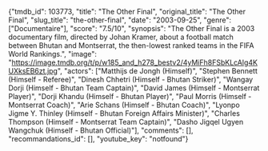 {"tmdb_id": 103773, "title": "The Other Final", "original_title": "The Other Final", "slug_title": "the-other-final", "date": "2003-09-25", "genre": ["Documentaire"], "score": "7.5/10", "synopsis": "The Other Final is a 2003 documentary film, directed by Johan Kramer, about a football match between Bhutan and Montserrat, the then-lowest ranked teams in the FIFA World Rankings.", "image": "https://image.tmdb.org/t/p/w185_and_h278_bestv2/4yMiFh8FSbKLcAlg4KUXksEB6zt.jpg", "actors": ["Matthijs de Jongh (Himself)", "Stephen Bennett (Himself - Referee)", "Dinesh Chhetri (Himself - Bhutan Striker)", "Wangay Dorji (Himself - Bhutan Team Captain)", "David James (Himself - Montserrat Player)", "Dorji Khandu (Himself - Bhutan Player)", "Paul Morris (Himself - Montserrat Coach)", "Arie Schans (Himself - Bhutan Coach)", "Lyonpo Jigme Y. Thinley (Himself - Bhutan Foreign Affairs Minister)", "Charles Thompson (Himself - Montserrat Team Captain)", "Dasho Jigqel Ugyen Wangchuk (Himself - Bhutan Official)"], "comments": [], "recommandations_id": [], "youtube_key": "notfound"}